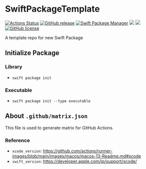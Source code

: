 # SwiftPackageTemplate
[![Actions Status](https://github.com/417-72KI/{replace-with-repo-name}/workflows/Test/badge.svg)](https://github.com/417-72KI/{replace-with-repo-name}/actions)
[![GitHub release](https://img.shields.io/github/release/417-72KI/{replace-with-repo-name}/all.svg)](https://github.com/417-72KI/{replace-with-repo-name}/releases)
[![Swift Package Manager](https://img.shields.io/badge/Swift%20Package%20Manager-5.7-brightgreen.svg)](https://github.com/apple/swift-package-manager)
[![](https://img.shields.io/endpoint?url=https%3A%2F%2Fswiftpackageindex.com%2Fapi%2Fpackages%2F417-72KI%2F{replace-with-repo-name}%2Fbadge%3Ftype%3Dswift-versions)](https://swiftpackageindex.com/417-72KI/{replace-with-repo-name})
[![](https://img.shields.io/endpoint?url=https%3A%2F%2Fswiftpackageindex.com%2Fapi%2Fpackages%2F417-72KI%2F{replace-with-repo-name}%2Fbadge%3Ftype%3Dplatforms)](https://swiftpackageindex.com/417-72KI/{replace-with-repo-name})
[![GitHub license](https://img.shields.io/badge/license-MIT-lightgrey.svg)](https://raw.githubusercontent.com/417-72KI/{replace-with-repo-name}/master/LICENSE)

A template repo for new Swift Package

## Initialize Package
### Library
- `swift package init`
### Executable
- `swift package init --type executable`

## About `.github/matrix.json`
This file is used to generate matrix for GitHub Actions.
### Reference
- `xcode_version`: https://github.com/actions/runner-images/blob/main/images/macos/macos-13-Readme.md#xcode
- `swift_version`: https://developer.apple.com/jp/support/xcode/
